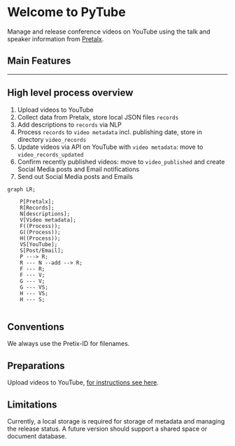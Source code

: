 # Welcome to PyTube

Manage and release conference videos on YouTube
using the talk and speaker information
from [Pretalx](https://github.com/pretalx/pretalx).

## Main Features

---

## High level process overview

1. Upload videos to YouTube
2. Collect data from Pretalx, store local JSON files `records`
3. Add descriptions to `records` via NLP
4. Process `records` to `video metadata` incl. publishing date, store in directory `video_records`
5. Update videos via API on YouTube with `video metadata`: move to `video_records_updated`
6. Confirm recently published videos: move to `video_published` and create Social Media posts and Email notifications
7. Send out Social Media posts and Emails

``` mermaid
graph LR;

    P[Pretalx];
    R[Records];
    N[descriptions];
    V[Video metadata];
    F((Process));
    G((Process));
    H((Process));
    VS[YouTube];
    S[Post/Email];
    P ---> R;
    R --- N --add --> R;
    F --- R;
    F --- V;
    G --- V;
    G --- VS;
    H --- VS;
    H --- S;
    
```

## Conventions

We always use the Pretix-ID for filenames.

## Preparations

Upload videos to YouTube, [for instructions see here](youtube.md).

## Limitations

Currently, a local storage is required for storage of metadata and managing the release status.
A future version should support a shared space or document database.